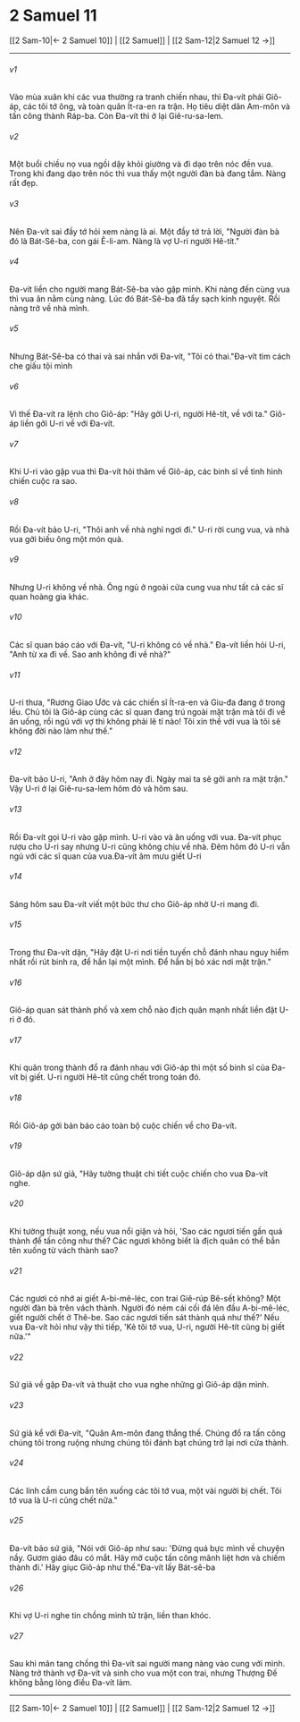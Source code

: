 # 2 Samuel 11

[[2 Sam-10|← 2 Samuel 10]] | [[2 Samuel]] | [[2 Sam-12|2 Samuel 12 →]]
***



###### v1 
Vào mùa xuân khi các vua thường ra tranh chiến nhau, thì Đa-vít phái Giô-áp, các tôi tớ ông, và toàn quân Ít-ra-en ra trận. Họ tiêu diệt dân Am-môn và tấn công thành Ráp-ba. Còn Đa-vít thì ở lại Giê-ru-sa-lem. 

###### v2 
Một buổi chiều nọ vua ngồi dậy khỏi giường và đi dạo trên nóc đền vua. Trong khi đang dạo trên nóc thì vua thấy một người đàn bà đang tắm. Nàng rất đẹp. 

###### v3 
Nên Đa-vít sai đầy tớ hỏi xem nàng là ai. Một đầy tớ trả lời, "Người đàn bà đó là Bát-Sê-ba, con gái Ê-li-am. Nàng là vợ U-ri người Hê-tít." 

###### v4 
Đa-vít liền cho người mang Bát-Sê-ba vào gặp mình. Khi nàng đến cùng vua thì vua ăn nằm cùng nàng. Lúc đó Bát-Sê-ba đã tẩy sạch kinh nguyệt. Rồi nàng trở về nhà mình. 

###### v5 
Nhưng Bát-Sê-ba có thai và sai nhắn với Đa-vít, "Tôi có thai."Đa-vít tìm cách che giấu tội mình 

###### v6 
Vì thế Đa-vít ra lệnh cho Giô-áp: "Hãy gởi U-ri, người Hê-tít, về với ta." Giô-áp liền gởi U-ri về với Đa-vít. 

###### v7 
Khi U-ri vào gặp vua thì Đa-vít hỏi thăm về Giô-áp, các binh sĩ về tình hình chiến cuộc ra sao. 

###### v8 
Rồi Đa-vít bảo U-ri, "Thôi anh về nhà nghỉ ngơi đi." U-ri rời cung vua, và nhà vua gởi biếu ông một món quà. 

###### v9 
Nhưng U-ri không về nhà. Ông ngủ ở ngoài cửa cung vua như tất cả các sĩ quan hoàng gia khác. 

###### v10 
Các sĩ quan báo cáo với Đa-vít, "U-ri không có về nhà." Đa-vít liền hỏi U-ri, "Anh từ xa đi về. Sao anh không đi về nhà?" 

###### v11 
U-ri thưa, "Rương Giao Ước và các chiến sĩ Ít-ra-en và Giu-đa đang ở trong lều. Chủ tôi là Giô-áp cùng các sĩ quan đang trú ngoài mặt trận mà tôi đi về ăn uống, rồi ngủ với vợ thì không phải lẽ tí nào! Tôi xin thề với vua là tôi sẽ không đời nào làm như thế." 

###### v12 
Đa-vít bảo U-ri, "Anh ở đây hôm nay đi. Ngày mai ta sẽ gởi anh ra mặt trận." Vậy U-ri ở lại Giê-ru-sa-lem hôm đó và hôm sau. 

###### v13 
Rồi Đa-vít gọi U-ri vào gặp mình. U-ri vào và ăn uống với vua. Đa-vít phục rượu cho U-ri say nhưng U-ri cũng không chịu về nhà. Đêm hôm đó U-ri vẫn ngủ với các sĩ quan của vua.Đa-vít âm mưu giết U-ri 

###### v14 
Sáng hôm sau Đa-vít viết một bức thư cho Giô-áp nhờ U-ri mang đi. 

###### v15 
Trong thư Đa-vít dặn, "Hãy đặt U-ri nơi tiền tuyến chỗ đánh nhau nguy hiểm nhất rồi rút binh ra, để hắn lại một mình. Để hắn bị bỏ xác nơi mặt trận." 

###### v16 
Giô-áp quan sát thành phố và xem chỗ nào địch quân mạnh nhất liền đặt U-ri ở đó. 

###### v17 
Khi quân trong thành đổ ra đánh nhau với Giô-áp thì một số binh sĩ của Đa-vít bị giết. U-ri người Hê-tít cũng chết trong toán đó. 

###### v18 
Rồi Giô-áp gởi bản báo cáo toàn bộ cuộc chiến về cho Đa-vít. 

###### v19 
Giô-áp dặn sứ giả, "Hãy tường thuật chi tiết cuộc chiến cho vua Đa-vít nghe. 

###### v20 
Khi tường thuật xong, nếu vua nổi giận và hỏi, 'Sao các ngươi tiến gần quá thành để tấn công như thế? Các ngươi không biết là địch quân có thể bắn tên xuống từ vách thành sao? 

###### v21 
Các ngươi có nhớ ai giết A-bi-mê-léc, con trai Giê-rúp Bê-sết không? Một người đàn bà trên vách thành. Người đó ném cái cối đá lên đầu A-bi-mê-léc, giết người chết ở Thê-be. Sao các ngươi tiến sát thành quá như thế?' Nếu vua Đa-vít hỏi như vậy thì tiếp, 'Kẻ tôi tớ vua, U-ri, người Hê-tít cũng bị giết nữa.'" 

###### v22 
Sứ giả về gặp Đa-vít và thuật cho vua nghe những gì Giô-áp dặn mình. 

###### v23 
Sứ giả kể với Đa-vít, "Quân Am-môn đang thắng thế. Chúng đổ ra tấn công chúng tôi trong ruộng nhưng chúng tôi đánh bạt chúng trở lại nơi cửa thành. 

###### v24 
Các lính cầm cung bắn tên xuống các tôi tớ vua, một vài người bị chết. Tôi tớ vua là U-ri cũng chết nữa." 

###### v25 
Đa-vít bảo sứ giả, "Nói với Giô-áp như sau: 'Đừng quá bực mình về chuyện nầy. Gươm giáo đâu có mắt. Hãy mở cuộc tấn công mãnh liệt hơn và chiếm thành đi.' Hãy giục Giô-áp như thế."Đa-vít lấy Bát-sê-ba 

###### v26 
Khi vợ U-ri nghe tin chồng mình tử trận, liền than khóc. 

###### v27 
Sau khi mãn tang chồng thì Đa-vít sai người mang nàng vào cung với mình. Nàng trở thành vợ Đa-vít và sinh cho vua một con trai, nhưng Thượng Đế không bằng lòng điều Đa-vít làm.

***
[[2 Sam-10|← 2 Samuel 10]] | [[2 Samuel]] | [[2 Sam-12|2 Samuel 12 →]]

